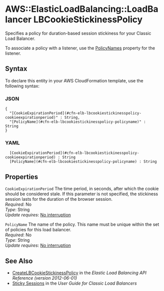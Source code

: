 # AWS::ElasticLoadBalancing::LoadBalancer LBCookieStickinessPolicy<a name="aws-properties-ec2-elb-LBCookieStickinessPolicy"></a>

Specifies a policy for duration\-based session stickiness for your Classic Load Balancer\.

To associate a policy with a listener, use the [PolicyNames](https://docs.aws.amazon.com/AWSCloudFormation/latest/UserGuide/aws-properties-ec2-elb-listener.html#cfn-ec2-elb-listener-policynames) property for the listener\.

## Syntax<a name="aws-properties-ec2-elb-LBCookieStickinessPolicy-syntax"></a>

To declare this entity in your AWS CloudFormation template, use the following syntax:

### JSON<a name="aws-properties-ec2-elb-LBCookieStickinessPolicy-syntax.json"></a>

```
{
  "[CookieExpirationPeriod](#cfn-elb-lbcookiestickinesspolicy-cookieexpirationperiod)" : String,
  "[PolicyName](#cfn-elb-lbcookiestickinesspolicy-policyname)" : String
}
```

### YAML<a name="aws-properties-ec2-elb-LBCookieStickinessPolicy-syntax.yaml"></a>

```
﻿  [CookieExpirationPeriod](#cfn-elb-lbcookiestickinesspolicy-cookieexpirationperiod) : String
﻿  [PolicyName](#cfn-elb-lbcookiestickinesspolicy-policyname) : String
```

## Properties<a name="aws-properties-ec2-elb-LBCookieStickinessPolicy-properties"></a>

`CookieExpirationPeriod`  <a name="cfn-elb-lbcookiestickinesspolicy-cookieexpirationperiod"></a>
The time period, in seconds, after which the cookie should be considered stale\. If this parameter is not specified, the stickiness session lasts for the duration of the browser session\.  
*Required*: No  
*Type*: String  
*Update requires*: [No interruption](https://docs.aws.amazon.com/AWSCloudFormation/latest/UserGuide/using-cfn-updating-stacks-update-behaviors.html#update-no-interrupt)

`PolicyName`  <a name="cfn-elb-lbcookiestickinesspolicy-policyname"></a>
The name of the policy\. This name must be unique within the set of policies for this load balancer\.  
*Required*: No  
*Type*: String  
*Update requires*: [No interruption](https://docs.aws.amazon.com/AWSCloudFormation/latest/UserGuide/using-cfn-updating-stacks-update-behaviors.html#update-no-interrupt)

## See Also<a name="aws-properties-ec2-elb-LBCookieStickinessPolicy--seealso"></a>
+  [CreateLBCookieStickinessPolicy](https://docs.aws.amazon.com/elasticloadbalancing/2012-06-01/APIReference/API_CreateLBCookieStickinessPolicy.html) in the *Elastic Load Balancing API Reference \(version 2012\-06\-01\)* 
+  [Sticky Sessions](https://docs.aws.amazon.com/elasticloadbalancing/latest/classic/elb-sticky-sessions.html) in the *User Guide for Classic Load Balancers* 